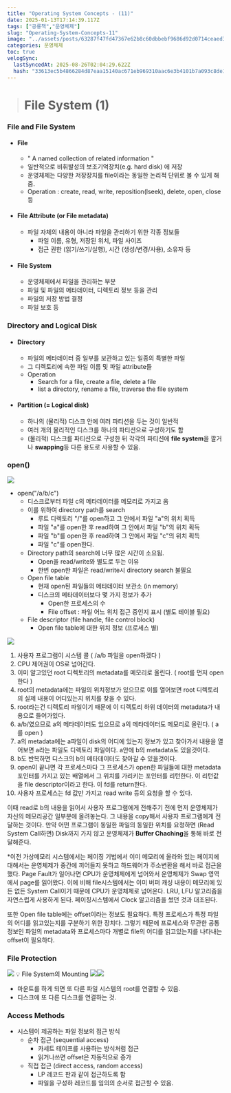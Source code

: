 ```yaml
---
title: "Operating System Concepts - (11)"
date: 2025-01-13T17:14:39.117Z
tags: ["공룡책","운영체제"]
slug: "Operating-System-Concepts-11"
image: "../assets/posts/63287f47fd47367e62b8c60dbbebf9686d92d0714ceaed364277f8063d1bc5b0.png"
categories: 운영체제
toc: true
velogSync:
  lastSyncedAt: 2025-08-26T02:04:29.622Z
  hash: "33613ec5b4866284d87eaa15140ac671eb969310aac6e3b4101b7a093c8de14f"
---
```


> # File System (1)

### File and File System
- #### File
  - " A named collection of related information "
  - 일반적으로 비휘발성의 보조기억장치(e.g. hard disk) 에 저장
  - 운영체제는 다양한 저장장치를 file이라는 동일한 논리적 단위로 볼 수 있게 해줌.
  - Operation : create, read, write, reposition(lseek), delete, open, close 등
- #### File Attribute (or File metadata)
  - 파일 자체의 내용이 아니라 파일을 관리하기 위한 각종 정보들
    - 파일 이름, 유형, 저장된 위치, 파일 사이즈
    - 접근 권한 (읽기/쓰기/실행), 시간 (생성/변경/사용), 소유자 등
- #### File System
  - 운영체제에서 파일을 관리하는 부분
  - 파일 및 파일의 메타데이터, 디렉토리 정보 등을 관리
  - 파일의 저장 방법 결정
  - 파일 보호 등
  
  
### Directory and Logical Disk
- #### Directory
  - 파일의 메타데이터 중 일부를 보관하고 있는 일종의 특별한 파일
  - 그 디렉토리에 속한 파일 이름 및 파일 attribute들
  - Operation
    - Search for a file, create a file, delete a file
    - list a directory, rename a file, traverse the file system

- #### Partition (= Logical disk)
  - 하나의 (물리적) 디스크 안에 여러 파티션을 두는 것이 일반적
  - 여러 개의 물리적인 디스크를 하나의 파티션으로 구성하기도 함
  - (물리적) 디스크를 파티션으로 구성한 뒤 각각의 파티션에 **file system**을 깔거나 **swapping**등 다른 용도로 사용할 수 있음.
  
### open()
![](/assets/posts/44b100a84e5d5e27f086dab1ea984599eba0214c10727bbe00a9baeae767e9eb.png)

- open("/a/b/c")
  - 디스크로부터 파일 c의 메타데이터를 메모리로 가지고 옴
  - 이를 위하여 directory path를 search
    - 루트 디렉토리 "/"를 open하고 그 안에서 파일 "a"의 위치 획득
    - 파일 "a"를 open한 후 read하여 그 안에서 파일 "b"의 위치 획득
    - 파일 "b"를 open한 후 read하여 그 안에서 파일 "c"의 위치 획득
    - 파일 "c"를 open한다.
  - Directory path의 search에 너무 많은 시간이 소요됨.
    - Open을 read/write와 별도로 두는 이유
    - 한번 open한 파일은 read/write시 directory search 불필요
  - Open file table
    - 현재 open된 파일들의 메타데이터 보관소 (in memory)
    - 디스크의 메타데이터보다 몇 가지 정보가 추가
      - Open한 프로세스의 수
      - File offset : 파일 어느 위치 접근 중인지 표시 (별도 테이블 필요)
  - File descriptor (file handle, file control block)
    - Open file table에 대한 위치 정보 (프로세스 별)

![](/assets/posts/83d4fc1f7c93f4489e096318ad65e21ca434fe28915b18f1513b9034d536ab1f.png)
1. 사용자 프로그램이 시스템 콜 ( /a/b 파일을 open하겠다 ) 
2. CPU 제어권이 OS로 넘어간다.
3. 이미 알고있던 root 디렉토리의 metadata를 메모리로 올린다. ( root를 먼저 open한다 )
4. root의 metadata에는 파일의 위치정보가 있으므로 이를 열어보면 root 디렉토리의 실제 내용이 어디있는지 위치를 찾을 수 있다.
5. root라는건 디렉토리 파일이기 때문에 이 디렉토리 하위 데이터의 metadata가 내용으로 들어가있다. 
6. a/b/였으므로 a의 메타데이터도 있으므로 a의 메타데이터도 메모리로 올린다. ( a를 open )
7. a의 metadata에는 a파일이 disk의 어디에 있는지 정보가 있고 찾아가서 내용을 열어보면 a라는 파일도 디렉토리 파일이다. a안에 b의 metadata도 있을것이다.
8. b도 반복하면 디스크의 b의 메타데이터도 찾아갈 수 있을것이다.
9. open이 끝나면 각 프로세스마다 그 프로세스가 open한 파일들에 대한 metadata포인터를 가지고 있는 배열에서 그 위치를 가리키는 포인터를 리턴한다. 이 리턴값을 file descriptor이라고 한다. 이 fd를 return한다.
10. 사용자 프로세스는 fd 값만 가지고 read write 등의 요청을 할 수 있다.

이때 read로 b의 내용을 읽어서 사용자 프로그램에게 전해주기 전에 먼저 운영체제가 자신의 메모리공간 일부분에 올려놓는다. 그 내용을 copy해서 사용자 프로그램에게 전달하는 것이다. 만약 어떤 프로그램이 동일한 파일의 동일한 위치를 요청하면 (Read System Call하면) Disk까지 가지 않고 운영체제가 **Buffer Chaching**을 통해 바로 전달해준다.

*이전 가상메모리 시스템에서는 페이징 기법에서 이미 메모리에 올라와 있는 페이지에 대해서는 운영체제가 중간에 끼어들지 못하고 하드웨어가 주소변환을 해서 바로 접근을 했다. Page Fault가 일어나면 CPU가 운영체제에게 넘어와서 운영체제가 Swap 영역에서 page를 읽어왔다. 이에 비해 file시스템에서는 이미 버퍼 캐싱 내용이 메모리에 있든 없든 System Call이기 때문에 CPU가 운영체제로 넘어온다. LRU, LFU 알고리즘을 자연스럽게 사용하게 된다. 페이징시스템에서 Clock 알고리즘을 썼던 것과 대조된다.

또한 Open file table에는 offset이라는 정보도 필요하다. 특정 프로세스가 특정 파일의 어디를 읽고있는지를 구분하기 위한 장치다. 그렇기 때문에 프로세스와 무관한 공통 정보인 파일의 metadata와 프로세스마다 개별로 file의 어디를 읽고있는지를 나타내는 offset이 필요하다. 

### File Protection
![](/assets/posts/bbb2f792c2a8b3101eaaa012f4eefec5e85c32a95d68c05a9e3610a506e0225c.png)
💡 File System의 Mounting
![](/assets/posts/9f69d1db4de7964bd3a46263065d044eabd3a25196a0fe9b5caaf025260f5409.png)![](/assets/posts/de10322691d94b50b66e5db9481170d90d95cf398144c51bf81bb95f30aaab9f.png)
- 마운트를 하게 되면 또 다른 파일 시스템의 root를 연결할 수 있음.
- 디스크에 또 다른 디스크를 연결하는 것.

### Access Methods
- 시스템이 제공하는 파일 정보의 접근 방식
  - 순차 접근 (sequential access)
    - 카세트 테이프를 사용하는 방식처럼 접근
    - 읽거나쓰면 offset은 자동적으로 증가
  - 직접 접근 (direct access, random access)
    - LP 레코드 판과 같이 접근하도록 함
    - 파일을 구성하 레코드를 임의의 순서로 접근할 수 있음.
